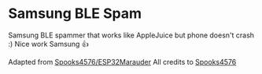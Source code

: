# Samsung BLE Spam

Samsung BLE spammer that works like AppleJuice but phone doesn't crash :) Nice work Samsung &#128077;

Adapted from [Spooks4576/ESP32Marauder](https://github.com/Spooks4576/ESP32Marauder)
All credits to [Spooks4576](https://github.com/Spooks4576) 

